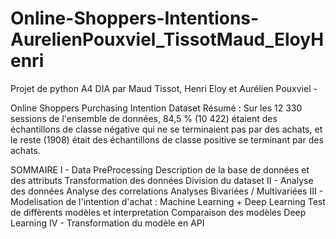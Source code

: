 # Online-Shoppers-Intentions-AurelienPouxviel_TissotMaud_EloyHenri
Projet de python A4 DIA par Maud Tissot, Henri Eloy et Aurélien Pouxviel - 

Online Shoppers Purchasing Intention Dataset
Résumé : Sur les 12 330 sessions de l'ensemble de données, 84,5 % (10 422) étaient des échantillons de classe négative qui ne se terminaient pas par des achats, et le reste (1908) était des échantillons de classe positive se terminant par des achats.

SOMMAIRE
I - Data PreProcessing
  Description de la base de données et des attributs
  Transformation des données
  Division du dataset
II - Analyse des données
  Analyse des correlations
  Analyses Bivariées / Multivariées
III - Modelisation de l'intention d'achat : Machine Learning + Deep Learning
  Test de diffèrents modèles et interpretation
  Comparaison des modèles
  Deep Learning
IV - Transformation du modèle en API
